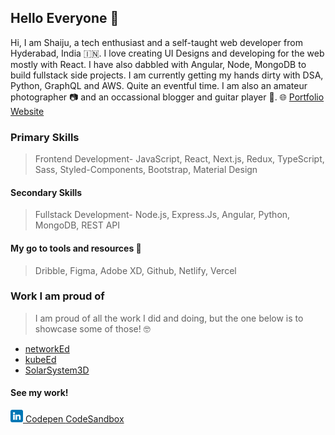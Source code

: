 ## Hello Everyone 👋

Hi, I am Shaiju, a tech enthusiast and a self-taught web developer from Hyderabad, India 🇮🇳. I love creating UI Designs and developing for the web mostly with React. I have also dabbled with Angular, Node, MongoDB to build fullstack side projects. I am currently getting my hands dirty with DSA, Python, GraphQL and AWS. Quite an eventful time. I am also an amateur photographer 📷 and an occassional blogger and guitar player 🎸.
🌐 [Portfolio Website](https://www.shijunambiar.com/)

### Primary Skills

> Frontend Development- JavaScript, React, Next.js, Redux, TypeScript, Sass, Styled-Components, Bootstrap, Material Design
#### Secondary Skills
> Fullstack Development- Node.js, Express.Js, Angular, Python, MongoDB, REST API

#### My go to tools and resources 🧰
> Dribble, Figma, Adobe XD, Github, Netlify, Vercel

### Work I am proud of
> I am proud of all the work I did and doing, but the one below is to showcase some of those! 🤓
* [networkEd](https://www.networked.in/)  
* [kubeEd](https://kubeed.netlify.app)  
* [SolarSystem3D](https://solarsystem3d.netlify.app/)

#### See my work!
<a href="https://www.linkedin.com/in/nambiars/" target="new">
  <img alt="LinkedIn" src="https://github.com/skoodath/skoodath/blob/main/images/linkedin.png"  width="20">
</a>
<a href="https://codepen.io/shnamb" target="new">
  Codepen
</a>
<a href="https://codesandbox.io/u/shiju_nam" target="new">
  CodeSandbox
</a>
